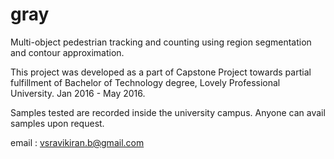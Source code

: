 # gray
Multi-object pedestrian tracking and counting using region segmentation and contour approximation.

This project was developed as a part of Capstone Project towards partial fulfillment of Bachelor of Technology degree, Lovely Professional University. Jan 2016 - May 2016.

Samples tested are recorded inside the university campus. Anyone can avail samples upon request.

email : vsravikiran.b@gmail.com
